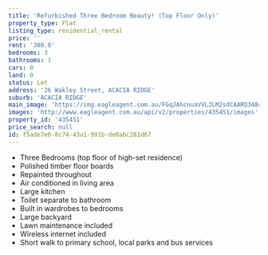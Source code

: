 ```yaml
---
title: 'Refurbished Three Bedroom Beauty! (Top Floor Only)'
property_type: Flat
listing_type: residential_rental
price: ''
rent: '300.0'
bedrooms: 3
bathrooms: 1
cars: 0
land: 0
status: Let
address: '26 Wakley Street, ACACIA RIDGE'
suburb: 'ACACIA RIDGE'
main_image: 'https://img.eagleagent.com.au/FGqJAhcnuaVVLJLM2sdCAARQ348=/1280x854/smart/https://s3-us-west-2.amazonaws.com/eagleagent-orig/images/6824521/409084727-image-M.jpg'
images: 'http://www.eagleagent.com.au/api/v2/properties/435451/images'
property_id: '435451'
price_search: null
id: f5ade7e0-8c74-43a1-991b-de0abc281d67
---
```

*  Three Bedrooms (top floor of high-set residence)
*  Polished timber floor boards
*  Repainted throughout
*  Air conditioned in living area
*  Large kitchen
*  Toilet separate to bathroom
*  Built in wardrobes to bedrooms
*  Large backyard
*  Lawn maintenance included
*  Wireless internet included
*  Short walk to primary school, local parks and bus services